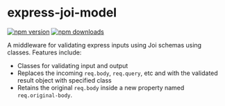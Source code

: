 # express-joi-model
[![npm version](https://badge.fury.io/js/express-joi-model.svg)](https://www.npmjs.com/package/express-joi-model)
[![npm downloads](https://img.shields.io/npm/dm/express-joi-model.svg?style=flat)](https://www.npmjs.com/package/express-joi-model)

A middleware for validating express inputs using Joi schemas using classes. Features include:

* Classes for validating input and output
* Replaces the incoming `req.body`, `req.query`, etc and with the validated result object with specified class
* Retains the original `req.body` inside a new property named `req.original-body`.

